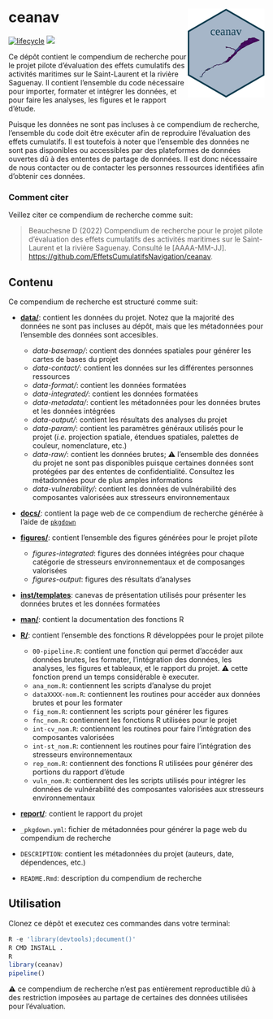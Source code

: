
<!-- README.md is generated from README.Rmd. Please edit that file -->

# ceanav <a href='https://github.com/EffetsCumulatifsNavigation/ceanav'><img src='man/figures/logo.png' align="right" height="175" /></a>

[![lifecycle](https://img.shields.io/badge/lifecycle-experimental-orange.svg)](https://www.tidyverse.org/lifecycle/#preliminary)
![](https://img.shields.io/badge/status-preliminary-blue.svg)

Ce dépôt contient le compendium de recherche pour le projet pilote
d’évaluation des effets cumulatifs des activités maritimes sur le
Saint-Laurent et la rivière Saguenay. Il contient l’ensemble du code
nécessaire pour importer, formater et intégrer les données, et pour
faire les analyses, les figures et le rapport d’étude.

Puisque les données ne sont pas incluses à ce compendium de recherche,
l’ensemble du code doit être exécuter afin de reproduire l’évaluation
des effets cumulatifs. Il est toutefois à noter que l’ensemble des
données ne sont pas disponibles ou accessibles par des plateformes de
données ouvertes dû à des ententes de partage de données. Il est donc
nécessaire de nous contacter ou de contacter les personnes ressources
identifiées afin d’obtenir ces données.

### Comment citer

Veillez citer ce compendium de recherche comme suit:

> Beauchesne D (2022) Compendium de recherche pour le projet pilote
> d’évaluation des effets cumulatifs des activités maritimes sur le
> Saint-Laurent et la rivière Saguenay. Consulté le \[AAAA-MM-JJ\].
> <https://github.com/EffetsCumulatifsNavigation/ceanav>.

## Contenu

Ce compendium de recherche est structuré comme suit:

-   [**data/**](https://github.com/EffetsCumulatifsNavigation/ceanav/tree/main/data):
    contient les données du projet. Notez que la majorité des données ne
    sont pas incluses au dépôt, mais que les métadonnées pour l’ensemble
    des données sont accesibles.

    -   *data-basemap/*: contient des données spatiales pour générer les
        cartes de bases du projet
    -   *data-contact/*: contient les données sur les différentes
        personnes ressources
    -   *data-format/*: contient les données formatées
    -   *data-integrated/*: contient les données formatées
    -   *data-metadata/*: contient les métadonnées pour les données
        brutes et les données intégrées
    -   *data-output/*: contient les résultats des analyses du projet
    -   *data-param/*: contient les paramètres généraux utilisés pour le
        projet (*i.e.* projection spatiale, étendues spatiales, palettes
        de couleur, nomenclature, etc.)
    -   *data-raw/*: contient les données brutes; :warning: l’ensemble
        des données du projet ne sont pas disponibles puisque certaines
        données sont protégées par des ententes de confidentialité.
        Consultez les métadonnées pour de plus amples informations
    -   *data-vulnerability/*: contient les données de vulnérabilité des
        composantes valorisées aux stresseurs environnementaux

-   [**docs/**](https://github.com/EffetsCumulatifsNavigation/ceanav/tree/main/docs):
    contient la page web de ce compendium de recherche générée à l’aide
    de [`pkgdown`](https://pkgdown.r-lib.org/)

-   [**figures/**](https://github.com/EffetsCumulatifsNavigation/ceanav/tree/main/figures):
    contient l’ensemble des figures générées pour le projet pilote

    -   *figures-integrated*: figures des données intégrées pour chaque
        catégorie de stresseurs environnementaux et de composanges
        valorisées
    -   *figures-output*: figures des résultats d’analyses

-   [**inst/templates**](https://github.com/EffetsCumulatifsNavigation/ceanav/tree/main/inst/templates):
    canevas de présentation utilisés pour présenter les données brutes
    et les données formatées

-   [**man/**](https://github.com/EffetsCumulatifsNavigation/ceanav/tree/main/man):
    contient la documentation des fonctions R

-   [**R/**](https://github.com/EffetsCumulatifsNavigation/ceanav/tree/main/R):
    contient l’ensemble des fonctions R développées pour le projet
    pilote

    -   `00-pipeline.R`: contient une fonction qui permet d’accéder aux
        données brutes, les formater, l’intégration des données, les
        analyses, les figures et tableaux, et le rapport du projet.
        :warning: cette fonction prend un temps considérable è executer.
    -   `ana_nom.R`: contiennent les scripts d’analyse du projet
    -   `dataXXXX-nom.R`: contiennent les routines pour accéder aux
        données brutes et pour les formater
    -   `fig_nom.R`: contiennent les scripts pour générer les figures
    -   `fnc_nom.R`: contiennent les fonctions R utilisées pour le
        projet
    -   `int-cv_nom.R`: contiennent les routines pour faire
        l’intégration des composantes valorisées
    -   `int-st_nom.R`: contiennent les routines pour faire
        l’intégration des stresseurs environnementaux
    -   `rep_nom.R`: contiennent des fonctions R utilisées pour générer
        des portions du rapport d’étude
    -   `vuln_nom.R`: contiennent des les scripts utilisés pour intégrer
        les données de vulnérabilité des composantes valorisées aux
        stresseurs environnementaux

-   [**report/**](https://github.com/EffetsCumulatifsNavigation/ceanav/tree/main/report):
    contient le rapport du projet

-   `_pkgdown.yml`: fichier de métadonnées pour générer la page web du
    compendium de recherche

-   `DESCRIPTION`: contient les métadonnées du projet (auteurs, date,
    dépendences, etc.)

-   `README.Rmd`: description du compendium de recherche

## Utilisation

Clonez ce dépôt et executez ces commandes dans votre terminal:

``` r
R -e 'library(devtools);document()'
R CMD INSTALL .
R
library(ceanav)
pipeline()
```

:warning: ce compendium de recherche n’est pas entièrement reproductible
dû à des restriction imposées au partage de certaines des données
utilisées pour l’évaluation.
